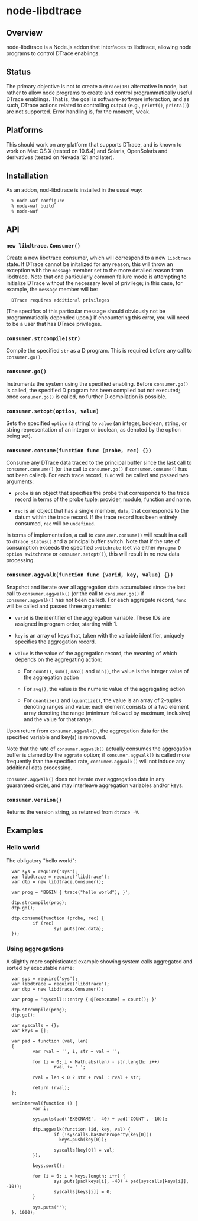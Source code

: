 
node-libdtrace
==============

Overview
--------

node-libdtrace is a Node.js addon that interfaces to libdtrace, allowing
node programs to control DTrace enablings.

Status
------

The primary objective is not to create a `dtrace(1M)` alternative in node, but
rather to allow node programs to create and control programmatically useful
DTrace enablings.  That is, the goal is software-software interaction, and as
such, DTrace actions related to controlling output (e.g., `printf()`,
`printa()`) are not supported.  Error handling is, for the moment, weak.

Platforms
---------

This should work on any platform that supports DTrace, and is known to work on
Mac OS X (tested on 10.6.4) and Solaris, OpenSolaris and derivatives (tested on
Nevada 121 and later).

Installation
------------

As an addon, nod-libdtrace is installed in the usual way:

      % node-waf configure
      % node-waf build
      % node-waf

API
---

### `new libdtrace.Consumer()`

Create a new libdtrace consumer, which will correspond to a new `libdtrace`
state.  If DTrace cannot be initalized for any reason, this will throw an
exception with the `message` member set to the more detailed reason from
libdtrace.  Note that one particularly common failure mode is attempting to
initialize DTrace without the necessary level of privilege; in this case, for
example, the `message` member will be:

      DTrace requires additional privileges

(The specifics of this particular message should obviously not be 
programmatically depended upon.)  If encountering this error, you will
need to be a user that has DTrace privileges.

### `consumer.strcompile(str)`

Compile the specified `str` as a D program.  This is required before
any call to `consumer.go()`.

### `consumer.go()`

Instruments the system using the specified enabling.  Before `consumer.go()`
is called, the specified D program has been compiled but not executed; once
`consumer.go()` is called, no further D compilation is possible.

### `consumer.setopt(option, value)`

Sets the specified `option` (a string) to `value` (an integer, boolean,
string, or string representation of an integer or boolean, as denoted by
the option being set).

### `consumer.consume(function func (probe, rec) {})`

Consume any DTrace data traced to the principal buffer since the last call to
`consumer.consume()` (or the call to `consumer.go()` if `consumer.consume()`
has not been called).  For each trace record, `func` will be called and
passed two arguments:

* `probe` is an object that specifies the probe that corresponds to the
   trace record in terms of the probe tuple: provider, module, function
   and name.

* `rec` is an object that has a single member, `data`, that corresponds to
   the datum within the trace record.  If the trace record has been entirely
   consumed, `rec` will be `undefined`.

In terms of implementation, a call to `consumer.consume()` will result in a
call to `dtrace_status()` and a principal buffer switch.  Note that if the
rate of consumption exceeds the specified `switchrate` (set via either
`#pragma D option switchrate` or `consumer.setopt()`), this will result in no
new data processing.

### `consumer.aggwalk(function func (varid, key, value) {})`

Snapshot and iterate over all aggregation data accumulated since the
last call to `consumer.aggwalk()` (or the call to `consumer.go()` if
`consumer.aggwalk()` has not been called).  For each aggregate record,
`func` will be called and passed three arguments:

* `varid` is the identifier of the aggregation variable.  These IDs are
  assigned in program order, starting with 1.

* `key` is an array of keys that, taken with the variable identifier,
  uniquely specifies the aggregation record.

* `value` is the value of the aggregation record, the meaning of which
  depends on the aggregating action:

  * For `count()`, `sum()`, `max()` and `min()`, the value is the
    integer value of the aggregation action

  * For `avg()`, the value is the numeric value of the aggregating action

  * For `quantize()` and `lquantize()`, the value is an array of 2-tuples
    denoting ranges and value:  each element consists of a two element array
    denoting the range (minimum followed by maximum, inclusive) and the
    value for that range.  

Upon return from `consumer.aggwalk()`, the aggregation data for the specified
variable and key(s) is removed.

Note that the rate of `consumer.aggwalk()` actually consumes the aggregation
buffer is clamed by the `aggrate` option; if `consumer.aggwalk()` is called
more frequently than the specified rate, `consumer.aggwalk()` will not
induce any additional data processing.

`consumer.aggwalk()` does not iterate over aggregation data in any guaranteed
order, and may interleave aggregation variables and/or keys.

### `consumer.version()`

Returns the version string, as returned from `dtrace -V`.

Examples
--------

### Hello world

The obligatory "hello world":

      var sys = require('sys');
      var libdtrace = require('libdtrace');
      var dtp = new libdtrace.Consumer();
        
      var prog = 'BEGIN { trace("hello world"); }';
        
      dtp.strcompile(prog);
      dtp.go();
        
      dtp.consume(function (probe, rec) {
              if (rec)
                      sys.puts(rec.data);
      });

### Using aggregations

A slightly more sophisticated example showing system calls aggregated and
sorted by executable name:

      var sys = require('sys');
      var libdtrace = require('libdtrace');
      var dtp = new libdtrace.Consumer();
      
      var prog = 'syscall:::entry { @[execname] = count(); }'
      
      dtp.strcompile(prog);
      dtp.go();
      
      var syscalls = {};
      var keys = [];
      
      var pad = function (val, len)
      {
              var rval = '', i, str = val + '';
      
              for (i = 0; i < Math.abs(len) - str.length; i++)
                      rval += ' ';
      
              rval = len < 0 ? str + rval : rval + str;
      
              return (rval);
      };
      
      setInterval(function () {
              var i;
      
              sys.puts(pad('EXECNAME', -40) + pad('COUNT', -10));
      
              dtp.aggwalk(function (id, key, val) {
                      if (!syscalls.hasOwnProperty(key[0]))
                      	keys.push(key[0]);
      
                      syscalls[key[0]] = val;
              });
      
              keys.sort();
      
              for (i = 0; i < keys.length; i++) {
                      sys.puts(pad(keys[i], -40) + pad(syscalls[keys[i]], -10));
                      syscalls[keys[i]] = 0;
              }
      
              sys.puts('');
      }, 1000);


